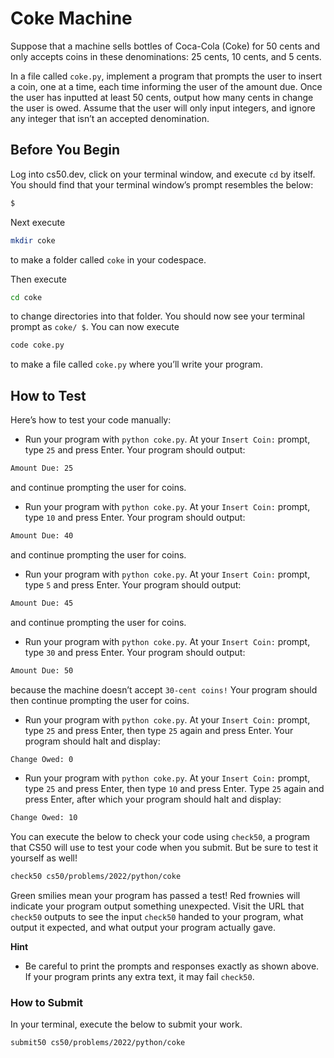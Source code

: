 # Coke Machine

Suppose that a machine sells bottles of Coca-Cola (Coke) for 50 cents and only accepts coins in these denominations: 25 cents, 10 cents, and 5 cents.

In a file called `coke.py`, implement a program that prompts the user to insert a coin, one at a time, each time informing the user of the amount due. Once the user has inputted at least 50 cents, output how many cents in change the user is owed. Assume that the user will only input integers, and ignore any integer that isn’t an accepted denomination.

## Before You Begin

Log into cs50.dev, click on your terminal window, and execute `cd` by itself. You should find that your terminal window’s prompt resembles the below:

```bash
$
```

Next execute

```bash
mkdir coke
```

to make a folder called `coke` in your codespace.

Then execute

```bash
cd coke
```

to change directories into that folder. You should now see your terminal prompt as `coke/ $`. You can now execute

```bash
code coke.py
```

to make a file called `coke.py` where you’ll write your program.

## How to Test

Here’s how to test your code manually:

- Run your program with `python coke.py`. At your `Insert Coin:` prompt, type `25` and press Enter. Your program should output:

```bash
Amount Due: 25
```

and continue prompting the user for coins.

- Run your program with `python coke.py`. At your `Insert Coin:` prompt, type `10` and press Enter. Your program should output:

```bash
Amount Due: 40
```

and continue prompting the user for coins.

- Run your program with `python coke.py`. At your `Insert Coin:` prompt, type `5` and press Enter. Your program should output:

```bash
Amount Due: 45
```

and continue prompting the user for coins.

- Run your program with `python coke.py`. At your `Insert Coin:` prompt, type `30` and press Enter. Your program should output:

```bash
Amount Due: 50
```

because the machine doesn’t accept `30-cent coins!` Your program should then continue prompting the user for coins.

- Run your program with `python coke.py`. At your `Insert Coin:` prompt, type `25` and press Enter, then type `25` again and press Enter. Your program should halt and display:

```bash
Change Owed: 0
```

- Run your program with `python coke.py`. At your `Insert Coin:` prompt, type `25` and press Enter, then type `10` and press Enter. Type `25` again and press Enter, after which your program should halt and display:

```bash
Change Owed: 10
```

You can execute the below to check your code using `check50`, a program that CS50 will use to test your code when you submit. But be sure to test it yourself as well!

```bash
check50 cs50/problems/2022/python/coke
```

Green smilies mean your program has passed a test! Red frownies will indicate your program output something unexpected. Visit the URL that `check50` outputs to see the input `check50` handed to your program, what output it expected, and what output your program actually gave.

**Hint**

- Be careful to print the prompts and responses exactly as shown above. If your program prints any extra text, it may fail `check50`.

### How to Submit

In your terminal, execute the below to submit your work.

```bash
submit50 cs50/problems/2022/python/coke
```
